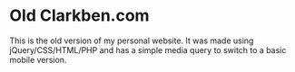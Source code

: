 # Old Clarkben.com

This is the old version of my personal website. It was made using jQuery/CSS/HTML/PHP and has a simple media query to switch to a basic mobile version.
